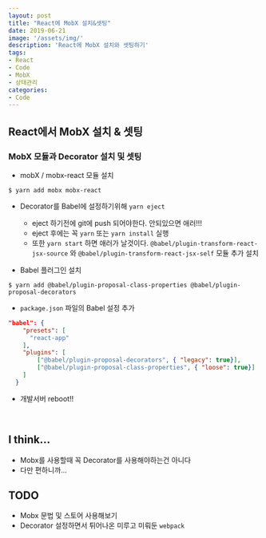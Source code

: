 ```yaml
---
layout: post
title: "React에 MobX 설치&셋팅"
date: 2019-06-21
image: '/assets/img/'
description: 'React에 MobX 설치와 셋팅하기'
tags:
- React
- Code
- MobX
- 상태관리
categories:
- Code
---
```

## React에서 MobX 설치 & 셋팅

### MobX 모듈과 Decorator 설치 및 셋팅
* mobX / mobx-react 모듈 설치  

```text
$ yarn add mobx mobx-react
```

* Decorator를 Babel에 설정하기위해 `yarn eject` 
    - eject 하기전에 git에 push 되어야한다. 안되있으면 애러!!!
    - eject 후에는 꼭 `yarn` 또는 `yarn install` 실행
    - 또한 `yarn start` 하면 애러가 날것이다. `@babel/plugin-transform-react-jsx-source` 와 `@babel/plugin-transform-react-jsx-self` 모듈 추가 설치
    
* Babel 플러그인 설치

```text
$ yarn add @babel/plugin-proposal-class-properties @babel/plugin-proposal-decorators
```

* `package.json` 파일의 Babel 설정 추가

```json
"babel": {
    "presets": [
      "react-app"
    ],
    "plugins": [
        ["@babel/plugin-proposal-decorators", { "legacy": true}],
        ["@babel/plugin-proposal-class-properties", { "loose": true}]
    ]
  }
```
* 개발서버 reboot!!


&nbsp;
## I think...
* Mobx를 사용할때 꼭 Decorator를 사용해야하는건 아니다
* 다만 편하니까...

## TODO
* Mobx 문법 및 스토어 사용해보기
* Decorator 설정하면서 튀어나온 미루고 미뤄둔 `webpack`